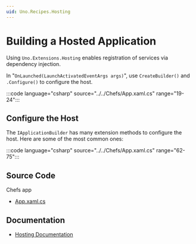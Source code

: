 ```yaml
---
uid: Uno.Recipes.Hosting
---
```


# Building a Hosted Application

Using `Uno.Extensions.Hosting` enables registration of services via dependency injection.

In "`OnLaunched(LaunchActivatedEventArgs args)`", use `CreateBuilder()` and `.Configure()` to configure the host.

:::code language="csharp" source="../../Chefs/App.xaml.cs" range="19-24":::

## Configure the Host

The `IApplicationBuilder` has many extension methods to configure the host. Here are some of the most common ones:

:::code language="csharp" source="../../Chefs/App.xaml.cs" range="62-75":::


## Source Code

Chefs app

- [App.xaml.cs](https://github.com/unoplatform/uno.chefs/blob/c39edbc737dfd899b31cb3ba24d017c9e8351861/src/Chefs/App.cs#L13)

## Documentation

- [Hosting Documentation](xref:Uno.Extensions.Hosting.HowToHostingSetup)